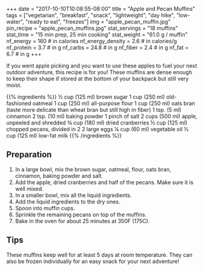 +++
date = "2017-10-10T10:08:55-08:00" 
title = "Apple and Pecan Muffins"  
tags = ["vegetarian", "breakfast", "snack", "lightweight", "day hike", "low-water", "ready to eat", "freezes"]
img = "apple_pecan_muffin.jpg"
pin_recipe = "apple_pecan_muffins.jpg"
stat_servings = "18 muffins"
stat_time = "15 min prep, 25 min cooking"
stat_weight = "61.0 g / muffin"
nf_energy = 160 # in calories
nf_energy_density = 2.6 # in calories/g
nf_protein = 3.7 # in g
nf_carbs = 24.8 # in g
nf_fiber = 2.4 # in g
nf_fat = 6.7 # in g
+++

If you went apple picking and you want to use these apples to fuel your next outdoor adventure, this recipe is for you! These muffins are dense enough to keep their shape if stored at the bottom of your backpack but still very moist. 

{{% ingredients %}}
½ cup (125 ml) brown sugar
1 cup (250 ml) old-fashioned oatmeal
1 cup (250 ml) all-purpose flour
1 cup (250 ml) oats bran (taste more delicate than wheat bran but still high in fiber)
1 tsp. (5 ml) cinnamon
2 tsp. (10 ml) baking powder
1 pinch of salt
2 cups (500 ml) apple, unpeeled and shredded
¾ cup (180 ml) dried cranberries
½ cup (125 ml) chopped pecans, divided in 2
2 large eggs
¼ cup (60 ml) vegetable oil
½ cup (125 ml) low-fat milk
{{% /ingredients %}}

## Preparation

1. In a large bowl, mix the brown sugar, oatmeal, flour, oats bran, cinnamon, baking powder and salt. 
1. Add the apple, dried cranberries and half of the pecans. Make sure it is well mixed. 
1. In a smaller bowl, mix all the liquid ingredients. 
1. Add the liquid ingredients to the dry ones. 
1. Spoon into muffin cups.
1. Sprinkle the remaining pecans on top of the muffins. 
1. Bake in the oven for about 25 minutes at 350F (175C).

## Tips

These muffins keep well for at least 5 days at room temperature. They can also be frozen individually for an easy snack for your next adventure!


